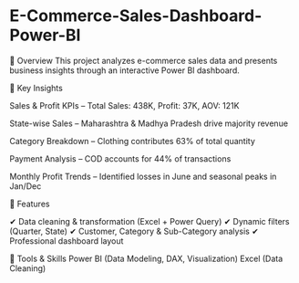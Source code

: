 # E-Commerce-Sales-Dashboard-Power-BI
🔹 Overview  This project analyzes e-commerce sales data and presents business insights through an interactive Power BI dashboard.

🔹 Key Insights

Sales & Profit KPIs – Total Sales: 438K, Profit: 37K, AOV: 121K

State-wise Sales – Maharashtra & Madhya Pradesh drive majority revenue

Category Breakdown – Clothing contributes 63% of total quantity

Payment Analysis – COD accounts for 44% of transactions

Monthly Profit Trends – Identified losses in June and seasonal peaks in Jan/Dec

🔹 Features

✔ Data cleaning & transformation (Excel + Power Query)
✔ Dynamic filters (Quarter, State)
✔ Customer, Category & Sub-Category analysis
✔ Professional dashboard layout

🔹 Tools & Skills
    Power BI (Data Modeling, DAX, Visualization)
    Excel (Data Cleaning)
    




